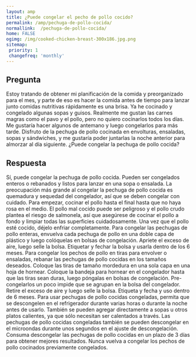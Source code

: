 ```yaml
---
layout: amp
title: ¿Puede congelar el pecho de pollo cocido?  
permalink: /amp/pechuga-de-pollo-cocida/
normallink:  /pechuga-de-pollo-cocida/
home: FALSE
ogimg: /img/cooked-chicken-breast-300x186.jpg.png
sitemap:
 priority: 1
 changefreq: 'monthly'
---
```




## Pregunta

Estoy tratando de obtener mi planificación de la comida y preorganizado para el mes, y parte de eso es hacer la comida antes de tiempo para lanzar junto comidas nutritivas rápidamente es una brisa. Ya he cocinado y congelado algunas sopas y guisos. Realmente me gustan las carnes magras como el pavo y el pollo, pero no quiero cocinarlos todos los días. Me gustaría hacer algunos de antemano y luego congelarlos para más tarde. Disfruto de la pechuga de pollo cocinada en envolturas, ensaladas, sopas y sándwiches, y me gustaría poder juntarlas la noche anterior para almorzar al día siguiente. ¿Puede congelar la pechuga de pollo cocida?


<amp-img src="https://sepuedecongelar.com/img/cooked-chicken-breast-300x186.jpg" alt="¿Puede congelar el pecho de pollo cocido?" height="400" width="800"></amp-img>


## Respuesta

Sí, puede congelar la pechuga de pollo cocida. Pueden ser congelados enteros o rebanados y listos para lanzar en una sopa o ensalada. La preocupación más grande al congelar la pechuga de pollo cocida es quemadura y sequedad del congelador, así que se deben congelar con cuidado. Para empezar, cocinar el pollo hasta el final hasta que no haya rosa en el medio. El pollo mal cocido puede ser peligroso y el pollo crudo plantea el riesgo de salmonela, así que asegúrese de cocinar el pollo a fondo y limpiar todas las superficies cuidadosamente.
Una vez que el pollo esté cocido, déjelo enfriar completamente. Para congelar las pechugas de pollo enteras, envuelva cada pechuga de pollo en una doble capa de plástico y luego colóquelas en bolsas de congelación. Apriete el exceso de aire, luego selle la bolsa. Etiquetar y fechar la bolsa y usarla dentro de los 6 meses.
Para congelar los pechos de pollo en tiras para envolver o ensaladas, rebanar las pechugas de pollo cocidas en los tamaños deseados. Coloque las tiras de tamaño mordedura en una sola capa en una hoja de hornear. Coloque la bandeja para hornear en el congelador hasta que las tiras sean duras, luego póngalas en bolsas de congelación. Pre-congelarlos un poco impide que se agrupan en la bolsa del congelador. Retire el exceso de aire y luego selle la bolsa. Etiqueta y fecha y uso dentro de 6 meses.
Para usar pechugas de pollo cocidas congeladas, permita que se descongelen en el refrigerador durante varias horas o durante la noche antes de usarlo. También se pueden agregar directamente a sopas u otros platos calientes, ya que sólo necesitan ser calentados a través. Las pechugas de pollo cocidas congeladas también se pueden descongelar en el microondas durante unos segundos en el ajuste de descongelación.
Consuma descongelar las pechugas de pollo cocidas en un plazo de 3 días para obtener mejores resultados. Nunca vuelva a congelar los pechos de pollo cocinados previamente congelados.